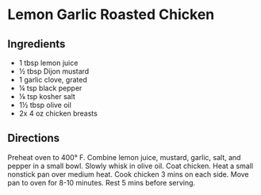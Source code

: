 # Lemon Garlic Roasted Chicken

## Ingredients

- 1 tbsp lemon juice
- ½ tbsp Dijon mustard
- 1 garlic clove, grated
- ¼ tsp black pepper
- ⅛ tsp kosher salt
- 1½ tbsp olive oil
- 2x 4 oz chicken breasts

## Directions

Preheat oven to 400° F. Combine lemon juice, mustard, garlic, salt, and pepper
in a small bowl. Slowly whisk in olive oil. Coat chicken. Heat a small
nonstick pan over medium heat. Cook chicken 3 mins on each side. Move pan to
oven for 8-10 minutes. Rest 5 mins before serving.
